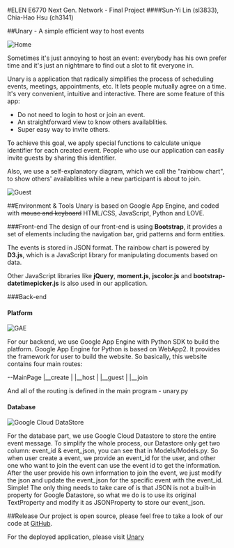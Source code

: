 #ELEN E6770 Next Gen. Network - Final Project
####Sun-Yi Lin (sl3833), Chia-Hao Hsu (ch3141)

##Unary - A simple efficient way to host events

![Home](http://i.imgur.com/GW0UTeB.png)

Sometimes it's just annoying to host an event: everybody has his own prefer time and it's just an nightmare to find out a slot to fit everyone in.

Unary is a application that radically simplifies the process of scheduling events, meetings, appointments, etc. It lets people mutually agree on a time. It's very convenient, intuitive and interactive. There are some feature of this app:

- Do not need to login to host or join an event.
- An straightforward view to know others availablities.
- Super easy way to invite others.

To achieve this goal, we apply special functions to calculate unique identifier for each created event. People who use our application can easily invite guests by sharing this identifier.

Also, we use a self-explanatory diagram, which we call the "rainbow chart", to show others' availablities while a new participant is about to join.

![Guest](http://imgur.com/HUzQGRS.png)

##Environment & Tools
Unary is based on Google App Engine, and coded with ~~mouse and keyboard~~ HTML/CSS, JavaScript, Python and LOVE.

###Front-end
The design of our front-end is using **Bootstrap**, it provides a set of elements including the navigation bar, grid patterns and form entities.

The events is stored in JSON format. The rainbow chart is powered by **D3.js**, which is a JavaScript library for manipulating documents based on data. 

Other JavaScript libraries like **jQuery**, **moment.js**, **jscolor.js** and **bootstrap-datetimepicker.js** is also used in our application.

###Back-end

#### Platform
![GAE](http://notesbyanerd.com/wp-content/uploads/2015/01/google-app-engine.png)

For our backend, we use Google App Engine with Python SDK to build the platform.
Google App Engine for Python is based on WebApp2. It provides the framework for user to build the website. So basically, this website contains four main routes:

--MainPage
  |__create
  |
  |__host
  |
  |__guest
  |
  |__join

And all of the routing is defined in the main program - unary.py

#### Database
![Google Cloud DataStore](http://imgur.com/K5J6QIM)

For the database part, we use Google Cloud Datastore to store the entire event message. To simplify the whole process, our Datastore only get two column: event_id & event_json, you can see that in Models/Models.py. So when user create a event, we provide an event_id for the user, and other one who want to join the event can use the event id to get the information. After the user provide his own information to join the event, we just modify the json and update the event_json for the specific event with the event_id. Simple!
The only thing needs to take care of is that JSON is not a built-in property for Google Datastore, so what we do is to use its original TextProperty and modify it as JSONProperty to store our event_json.


##Release
Our project is open source, please feel free to take a look of our code at [GitHub](https://github.com/lsphate/Unary).

For the deployed application, please visit [Unary](http://unary-eventhost.appspot.com/)

